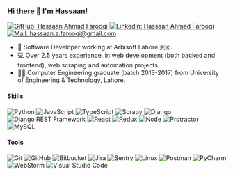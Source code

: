 ### Hi there 👋 I'm Hassaan!

[![GitHub: Hassaan Ahmad Farooqi](https://img.shields.io/github/followers/HassaanAhmadFarooqi?label=Follow&style=social)](https://github.com/HassaanAhmadFarooqi)
[![Linkedin: Hassaan Ahmad Farooqi](https://img.shields.io/badge/Hassan%20Ahmad%20Farooqi-blue?style=plastic&logo=linkedin&logoColor=blue&labelColor=white)](https://www.linkedin.com/in/hassaan-ahmad-farooqi-345418b7/)
[![Mail: hassaan.a.farooqi@gmail.com](https://img.shields.io/badge/-hassaan.a.farooqi%40gmail.com-red?style=plastic&logo=gmail&logoColor=red&labelColor=white)](mailto:hassaan.a.farooqi@gmail.com)

- :office: Software Developer working at Arbisoft Lahore :pakistan:.
- :computer: Over 2.5 years experience, in web development (both backed and frontend), web scraping and automation projects.
- :man_student: Computer Engineering graduate (batch 2013-2017) from University of Engineering & Technology, Lahore.

#### Skills

![Python](https://img.shields.io/badge/Python-black?style=flat&logo=python)
![JavaScript](https://img.shields.io/badge/JavaScript-black?style=flat&logo=javascript)
![TypeScript](https://img.shields.io/badge/TypeScript-black?style=flat&logo=typescript)
![Scrapy](https://img.shields.io/badge/Scrapy-black?style=flat&logo=scrapy)
![Django](https://img.shields.io/badge/Django-black?style=flat&logo=django)
![Django REST Framework](https://img.shields.io/badge/Django%20Rest-black?style=flat&logo=django-rest-framework)
![React](https://img.shields.io/badge/React-black?style=flat&logo=react)
![Redux](https://img.shields.io/badge/Redux-black?style=flat&logo=redux)
![Node](https://img.shields.io/badge/NodeJS-black?style=flat&logo=node.js)
![Protractor](https://img.shields.io/badge/Protractor-black?style=flat&logo=protractor)
![MySQL](https://img.shields.io/badge/MySQL-black?style=flat&logo=mysql)

#### Tools

![Git](https://img.shields.io/badge/Git-black?style=flat&logo=git)
![GitHub](https://img.shields.io/badge/GitHub-black?style=flat&logo=github)
![Bitbucket](https://img.shields.io/badge/Bitbucket-black?style=flat&logo=bitbucket)
![Jira](https://img.shields.io/badge/Jira-black?style=flat&logo=jira)
![Sentry](https://img.shields.io/badge/Sentry-black?style=flat&logo=sentry)
![Linux](https://img.shields.io/badge/Linux-black?style=flat&logo=linux)
![Postman](https://img.shields.io/badge/Postman-black?style=flat&logo=postman)
![PyCharm](https://img.shields.io/badge/PyCharm-black?style=flat&logo=pycharm)
![WebStorm](https://img.shields.io/badge/WebStorm-black?style=flat&logo=webstorm)
![Visual Studio Code](https://img.shields.io/badge/Visual%20Studio%20Code-black?style=flat&logo=visual-studio-code)


<!--
**HassaanAhmadFarooqi/HassaanAhmadFarooqi** is a ✨ _special_ ✨ repository because its `README.md` (this file) appears on your GitHub profile.

Here are some ideas to get you started:

- 🔭 I’m currently working on ...
- 🌱 I’m currently learning ...
- 👯 I’m looking to collaborate on ...
- 🤔 I’m looking for help with ...
- 💬 Ask me about ...
- 📫 How to reach me: ...
- 😄 Pronouns: ...
- ⚡ Fun fact: ...
-->
